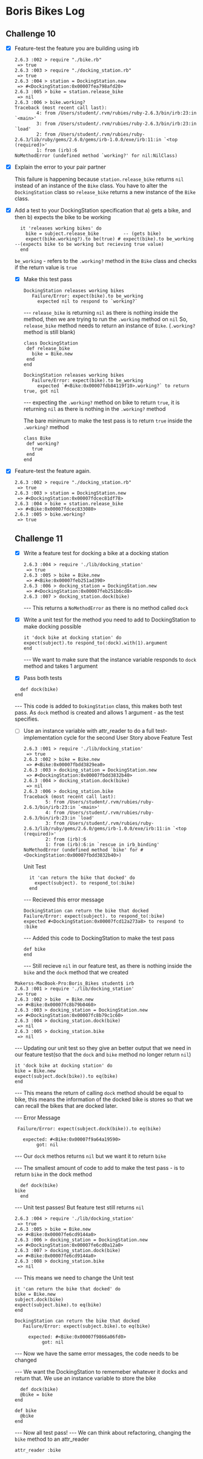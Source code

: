 # Boris Bikes Log

## Challenge 10

* [X] Feature-test the feature you are building using irb

    ```
    2.6.3 :002 > require "./bike.rb"
     => true 
    2.6.3 :003 > require "./docking_station.rb"
     => true 
    2.6.3 :004 > station = DockingStation.new
     => #<DockingStation:0x00007fea798afd20> 
    2.6.3 :005 > bike = station.release_bike
     => nil 
    2.6.3 :006 > bike.working?
    Traceback (most recent call last):
            4: from /Users/student/.rvm/rubies/ruby-2.6.3/bin/irb:23:in `<main>'
            3: from /Users/student/.rvm/rubies/ruby-2.6.3/bin/irb:23:in `load'
            2: from /Users/student/.rvm/rubies/ruby-2.6.3/lib/ruby/gems/2.6.0/gems/irb-1.0.0/exe/irb:11:in `<top (required)>'
            1: from (irb):6
    NoMethodError (undefined method `working?' for nil:NilClass)
    ```
* [X] Explain the error to your pair partner

    This failure is happening because `station.release_bike` returns `nil` instead of an instance of the `Bike` class. You have to   alter the `DockingStation` class so `release_bike` returns a new instance of the `Bike` class.



* [X] Add a test to your DockingStation specification that a) gets a bike, and then b) expects the bike to be working

   ```
     it 'releases working bikes' do
       bike = subject.release_bike         -- (gets bike)
       expect(bike.working?).to be(true) # expect(bike).to be_working     --(expects bike to be working but recieving true value)
     end
     ```
  
     `be_working` - refers to the `.working?` method in the `Bike` class and checks if the return value is `true`
  
  * [X] Make this test pass
  
     ```
     DockingStation releases working bikes
        Failure/Error: expect(bike).to be_working
          expected nil to respond to `working?`
     ```
     --- `release_bike` is returning `nil` as there is nothing inside the method, then we are trying to run the `.working` method on `nil`
     So, `release_bike` method needs to return an instance of `Bike`. (`.working?` method is still blank)

     ```
     class DockingStation
      def release_bike
        bike = Bike.new
      end
     end
    ```
  
  
  
  
     ```
     DockingStation releases working bikes
        Failure/Error: expect(bike).to be_working
          expected `#<Bike:0x00007fdb84119f10>.working?` to return true, got nil
     ```
     --- expecting the `.working?` method on bike to return `true`, it is returning `nil` as there is nothing in the `.working?` method

     The bare minimum to make the test pass is to return `true` inside the `.working?` method

     ```
     class Bike
      def working?
        true
      end
    end
    ```
  
* [X] Feature-test the feature again.

   ```
   2.6.3 :002 > require "./docking_station.rb"
    => true 
   2.6.3 :003 > station = DockingStation.new
    => #<DockingStation:0x00007fdcec81df78> 
   2.6.3 :004 > bike = station.release_bike
    => #<Bike:0x00007fdcec833080> 
   2.6.3 :005 > bike.working?
    => true 
    ```
    
    ## Challenge 11
    
    * [X] Write a feature test for docking a bike at a docking station
    
        ```
        2.6.3 :004 > require './lib/docking_station'
         => true 
        2.6.3 :005 > bike = Bike.new
         => #<Bike:0x00007feb251ad390> 
        2.6.3 :006 > docking_station = DockingStation.new
         => #<DockingStation:0x00007feb251b6cd8> 
        2.6.3 :007 > docking_station.dock(bike)
        ```
        --- This returns a `NoMethodError` as there is no method called `dock`
    
    
    * [X] Write a unit test for the method you need to add to DockingStation to make docking possible
    
        ```
        it 'dock bike at docking station' do
        expect(subject).to respond_to(:dock).with(1).argument
      end
        ```
        ---  We want to make sure that the instance variable responds to `dock` method and takes 1 argument
 
    
    * [X] Pass both tests
    
    ```
      def dock(bike)
  end
  ```
  
  --- This code is added to `DokingStation` class, this makes both test pass. As `dock` method is created and allows 1 argument - as the test specifies.
    
    
    * [ ] Use an instance variable with attr_reader to do a full test-implementation cycle for the second User Story above
        Feature Test
        ```
        2.6.3 :001 > require './lib/docking_station'
         => true 
        2.6.3 :002 > bike = Bike.new
         => #<Bike:0x00007fbdd3829ea0> 
        2.6.3 :003 > docking_station = DockingStation.new
         => #<DockingStation:0x00007fbdd3832b40> 
        2.6.3 :004 > docking_station.dock(bike)
         => nil 
        2.6.3 :006 > docking_station.bike
        Traceback (most recent call last):
                5: from /Users/student/.rvm/rubies/ruby-2.6.3/bin/irb:23:in `<main>'
                4: from /Users/student/.rvm/rubies/ruby-2.6.3/bin/irb:23:in `load'
                3: from /Users/student/.rvm/rubies/ruby-2.6.3/lib/ruby/gems/2.6.0/gems/irb-1.0.0/exe/irb:11:in `<top (required)>'
                2: from (irb):6
                1: from (irb):6:in `rescue in irb_binding'
        NoMethodError (undefined method `bike' for #<DockingStation:0x00007fbdd3832b40>)
        ```
        Unit Test
        
        ```
          it 'can return the bike that docked' do
            expect(subject). to respond_to(:bike)
          end
        ```
        
        --- Recieved this error message
        ```
        DockingStation can return the bike that docked
        Failure/Error: expect(subject). to respond_to(:bike)
       expected #<DockingStation:0x00007fcd12a273a8> to respond to :bike
        ```
        
        --- Added this code to DockingStation to make the test pass
        ```
        def bike
        end 
        ```
        
        --- Still recieve `nil` in our feature test, as there is nothing inside the `bike` and the `dock` method that we created
    ```
    Makerss-MacBook-Pro:Boris_Bikes student$ irb
    2.6.3 :001 > require './lib/docking_station'
     => true 
    2.6.3 :002 > bike  = Bike.new
     => #<Bike:0x00007fc8b79b0460> 
    2.6.3 :003 > docking_station = DockingStation.new
     => #<DockingStation:0x00007fc8b79c1c60> 
    2.6.3 :004 > docking_station.dock(bike)
     => nil 
    2.6.3 :005 > docking_station.bike
     => nil 
    ```
    
    --- Updating our unit test so they give an better output that we need in our feature test(so that the `dock` and `bike` method no longer return `nil`)
    ```
    it 'dock bike at docking station' do
    bike = Bike.new
    expect(subject.dock(bike)).to eq(bike)
    end
    ```
    --- This means the return of calling `dock` method should be equal to bike, this means the information of the docked bike is stores so that we can recall the bikes that are docked later.
    
    
    --- Error Message
    ```DockingStation dock bike at docking station
     Failure/Error: expect(subject.dock(bike)).to eq(bike)
     
       expected: #<Bike:0x00007f9a64a19590>
            got: nil
    ```
    
    
    --- Our `dock` methos returns `nil` but we want it to return `bike`
    
    --- The smallest amount of code to add to make the test pass - is to return `bike` in the dock method
    ```
      def dock(bike)
    bike
      end
    ```
    --- Unit test passes! But feature test still returns `nil`
    
    ```
    2.6.3 :004 > require './lib/docking_station'
     => true 
    2.6.3 :005 > bike = Bike.new
     => #<Bike:0x00007fe6cd9144a0> 
    2.6.3 :006 > docking_station = DockingStation.new 
     => #<DockingStation:0x00007fe6cd0a12a0> 
    2.6.3 :007 > docking_station.dock(bike)
     => #<Bike:0x00007fe6cd9144a0> 
    2.6.3 :008 > docking_station.bike
     => nil 
    ```
    
    --- This means we need to change the Unit test 
    
    ```
    it 'can return the bike that docked' do
    bike = Bike.new
    subject.dock(bike)
    expect(subject.bike).to eq(bike)
    end
  ```
  ```
  DockingStation can return the bike that docked
     Failure/Error: expect(subject.bike).to eq(bike)
     
       expected: #<Bike:0x00007f9866a06fd0>
            got: nil
  ```
  --- Now we have the same error messages, the code needs to be changed
  
  --- We want the DockingStation to rememeber whatever it docks and return that. We use an instance variable to store the bike
  ```
    def dock(bike)
    @bike = bike
  end

  def bike
    @bike
  end
  ```
  --- Now all test pass!
  --- We can think about refactoring, changing the `bike` method to an attr_reader
  ```
  attr_reader :bike
  ```
  
  
  
  
  
  
  
  
  
  
  
  
  
  
  
  
  
